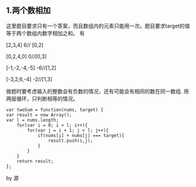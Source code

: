 <link href="http://cdn.bootcss.com/highlight.js/8.0/styles/monokai_sublime.min.css" rel="stylesheet">  
<script src="http://cdn.bootcss.com/highlight.js/8.0/highlight.min.js"></script>


## 1.两个数相加
这里题目要求只有一个答案，而且数组内的元素只能用一次。题目要求target的值等于两个数组内数字相加之和。
有

[2,3,4] 6// [0,2]

[0,2,4,0] 0//[0,3]

[-1,-2,-4,-5] -6//[1,2]

[-3,2,6,-4] -2//[1,3]

做题时要考虑输入的整数会有负数的情况，还有可能会有相同的数在同一数组.
用两层循环，只判断相等的情况。

    var twoSum = function(nums, target) {
    var result = new Array();
    var l = nums.length;
        for(var i = 0; i < l; i++){
            for(var j = i + 1; j < l; j++){
                if(nums[i] + nums[j] === target){
                    result.push(i,j);
                }
            }
        }
        return result;
    };
by 源


<script >hljs.initHighlightingOnLoad();</script>